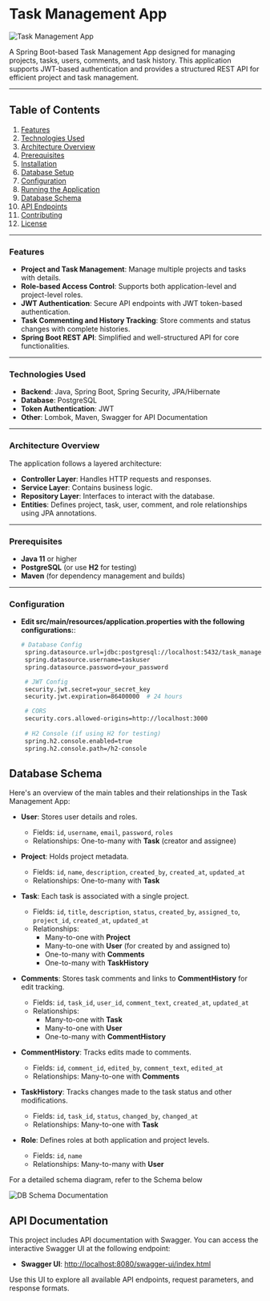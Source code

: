# Task Management App

![Task Management App](src/main/resources/static/images/task-app-screenshot.png)

A Spring Boot-based Task Management App designed for managing projects, tasks, users, comments, and task history. This application supports JWT-based authentication and provides a structured REST API for efficient project and task management.

---

## Table of Contents
1. [Features](#features)
2. [Technologies Used](#technologies-used)
3. [Architecture Overview](#architecture-overview)
4. [Prerequisites](#prerequisites)
5. [Installation](#installation)
6. [Database Setup](#database-setup)
7. [Configuration](#configuration)
8. [Running the Application](#running-the-application)
9. [Database Schema](#database-schema)
10. [API Endpoints](#api-endpoints)
11. [Contributing](#contributing)
12. [License](#license)

---

### Features
- **Project and Task Management**: Manage multiple projects and tasks with details.
- **Role-based Access Control**: Supports both application-level and project-level roles.
- **JWT Authentication**: Secure API endpoints with JWT token-based authentication.
- **Task Commenting and History Tracking**: Store comments and status changes with complete histories.
- **Spring Boot REST API**: Simplified and well-structured API for core functionalities.

---

### Technologies Used
- **Backend**: Java, Spring Boot, Spring Security, JPA/Hibernate
- **Database**: PostgreSQL
- **Token Authentication**: JWT
- **Other**: Lombok, Maven, Swagger for API Documentation

---

### Architecture Overview
The application follows a layered architecture:
- **Controller Layer**: Handles HTTP requests and responses.
- **Service Layer**: Contains business logic.
- **Repository Layer**: Interfaces to interact with the database.
- **Entities**: Defines project, task, user, comment, and role relationships using JPA annotations.

---

### Prerequisites
- **Java 11** or higher
- **PostgreSQL** (or use **H2** for testing)
- **Maven** (for dependency management and builds)

---

### Configuration
- **Edit src/main/resources/application.properties with the following configurations:**:
   ```bash
   # Database Config
    spring.datasource.url=jdbc:postgresql://localhost:5432/task_management_db
    spring.datasource.username=taskuser
    spring.datasource.password=your_password

    # JWT Config
    security.jwt.secret=your_secret_key
    security.jwt.expiration=86400000  # 24 hours

    # CORS
    security.cors.allowed-origins=http://localhost:3000
    
    # H2 Console (if using H2 for testing)
    spring.h2.console.enabled=true
    spring.h2.console.path=/h2-console
    ```
## Database Schema

Here's an overview of the main tables and their relationships in the Task Management App:

- **User**: Stores user details and roles.
    - Fields: `id`, `username`, `email`, `password`, `roles`
    - Relationships: One-to-many with **Task** (creator and assignee)

- **Project**: Holds project metadata.
    - Fields: `id`, `name`, `description`, `created_by`, `created_at`, `updated_at`
    - Relationships: One-to-many with **Task**

- **Task**: Each task is associated with a single project.
    - Fields: `id`, `title`, `description`, `status`, `created_by`, `assigned_to`, `project_id`, `created_at`, `updated_at`
    - Relationships:
        - Many-to-one with **Project**
        - Many-to-one with **User** (for created by and assigned to)
        - One-to-many with **Comments**
        - One-to-many with **TaskHistory**

- **Comments**: Stores task comments and links to **CommentHistory** for edit tracking.
    - Fields: `id`, `task_id`, `user_id`, `comment_text`, `created_at`, `updated_at`
    - Relationships:
        - Many-to-one with **Task**
        - Many-to-one with **User**
        - One-to-many with **CommentHistory**

- **CommentHistory**: Tracks edits made to comments.
    - Fields: `id`, `comment_id`, `edited_by`, `comment_text`, `edited_at`
    - Relationships: Many-to-one with **Comments**

- **TaskHistory**: Tracks changes made to the task status and other modifications.
    - Fields: `id`, `task_id`, `status`, `changed_by`, `changed_at`
    - Relationships: Many-to-one with **Task**

- **Role**: Defines roles at both application and project levels.
    - Fields: `id`, `name`
    - Relationships: Many-to-many with **User**

For a detailed schema diagram, refer to the Schema below

![DB Schema Documentation](resources/dbSchema.png)

## API Documentation

This project includes API documentation with Swagger. You can access the interactive Swagger UI at the following endpoint:

- **Swagger UI**: [http://localhost:8080/swagger-ui/index.html](http://localhost:8080/swagger-ui/index.html)

Use this UI to explore all available API endpoints, request parameters, and response formats.

